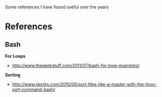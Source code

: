 Some references I have found useful over the years

References
==========

## Bash

__For Loops__ 

- http://www.thegeekstuff.com/2011/07/bash-for-loop-examples/  

__Sorting__

- http://www.skorks.com/2010/05/sort-files-like-a-master-with-the-linux-sort-command-bash/